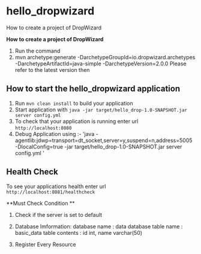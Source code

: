# hello_dropwizard

How to create a project of DropWizard 


**How to create a project of DropWizard**

1. Run the command
2. mvn archetype:generate
  -DarchetypeGroupId=io.dropwizard.archetypes
  -DarchetypeArtifactId=java-simple
  -DarchetypeVersion=2.0.0
  Please refer to the latest version then
 

How to start the hello_dropwizard application
---

1. Run `mvn clean install` to build your application
1. Start application with `java -jar target/hello_drop-1.0-SNAPSHOT.jar server config.yml`
1. To check that your application is running enter url `http://localhost:8080`
1. Debug Application using :- 'java -agentlib:jdwp=transport=dt_socket,server=y,suspend=n,address=5005 -DlocalConfig=true -jar target/hello_drop-1.0-SNAPSHOT.jar server config.yml '

Health Check
---

To see your applications health enter url `http://localhost:8081/healthcheck`


**Must Check Condition **

1. Check if the server is set to default

2. Database Imformation:
  database name : data
  database table name : basic_data
  table contents : id int, name varchar(50)
  
3. Register Every Resource
